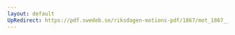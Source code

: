 ```yaml
---
layout: default
UpRedirect: https://pdf.swedeb.se/riksdagen-motions-pdf/1867/mot_1867__ak__00254/mot_1867__ak__00254_001.pdf
---
```

